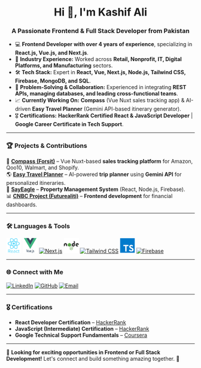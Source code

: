 <h1 align="center">Hi 👋, I'm Kashif Ali</h1>
<h3 align="center">A Passionate Frontend & Full Stack Developer from Pakistan</h3>

- 💻 **Frontend Developer with over 4 years of experience**, specializing in **React.js, Vue.js, and Next.js**.
- 🚀 **Industry Experience:** Worked across **Retail, Nonprofit, IT, Digital Platforms, and Manufacturing** sectors.
- 🛠 **Tech Stack:** Expert in **React, Vue, Next.js, Node.js, Tailwind CSS, Firebase, MongoDB, and SQL**.
- 🎯 **Problem-Solving & Collaboration:** Experienced in integrating **REST APIs, managing databases, and leading cross-functional teams**.
- 📈 **Currently Working On:** **Compass** (Vue Nuxt sales tracking app) & AI-driven **Easy Travel Planner** (Gemini API-based itinerary generator).
- 🎖️ **Certifications:** **HackerRank Certified React & JavaScript Developer** | **Google Career Certificate in Tech Support**.

---

### 🏆 **Projects & Contributions**
🚀 **[Compass (Forsit)](https://compass.forsit.co.kr/)** – Vue Nuxt-based **sales tracking platform** for Amazon, Qoo10, Walmart, and Shopify.  
🌎 **[Easy Travel Planner](https://easy-travel-planner.vercel.app/)** – AI-powered **trip planner** using **Gemini API** for personalized itineraries.  
🏢 **[SayEagle](https://sayeagle.com/)** – **Property Management System** (React, Node.js, Firebase).  
📊 **[CNBC Project (Futurealiti)](https://www.cnbc.com/)** – **Frontend development** for financial dashboards.  

---

### 🛠 **Languages & Tools**
<p align="left">
  <a href="https://reactjs.org/" target="_blank"><img src="https://raw.githubusercontent.com/devicons/devicon/master/icons/react/react-original-wordmark.svg" alt="React" width="40" height="40"/></a>
  <a href="https://vuejs.org/" target="_blank"><img src="https://raw.githubusercontent.com/devicons/devicon/master/icons/vuejs/vuejs-original-wordmark.svg" alt="Vue.js" width="40" height="40"/></a>
  <a href="https://nextjs.org/" target="_blank"><img src="https://cdn.worldvectorlogo.com/logos/nextjs-2.svg" alt="Next.js" width="40" height="40"/></a>
  <a href="https://nodejs.org/" target="_blank"><img src="https://raw.githubusercontent.com/devicons/devicon/master/icons/nodejs/nodejs-original-wordmark.svg" alt="Node.js" width="40" height="40"/></a>
  <a href="https://tailwindcss.com/" target="_blank"><img src="https://www.vectorlogo.zone/logos/tailwindcss/tailwindcss-icon.svg" alt="Tailwind CSS" width="40" height="40"/></a>
  <a href="https://www.typescriptlang.org/" target="_blank"><img src="https://raw.githubusercontent.com/devicons/devicon/master/icons/typescript/typescript-original.svg" alt="TypeScript" width="40" height="40"/></a>
  <a href="https://firebase.google.com/" target="_blank"><img src="https://www.vectorlogo.zone/logos/firebase/firebase-icon.svg" alt="Firebase" width="40" height="40"/></a>
</p>

---

### 🌐 **Connect with Me**
<p align="left">
  <a href="https://linkedin.com/in/kashifalirajper" target="blank"><img align="center" src="https://raw.githubusercontent.com/rahuldkjain/github-profile-readme-generator/master/src/images/icons/Social/linked-in-alt.svg" alt="LinkedIn" height="30" width="40" /></a>
  <a href="https://github.com/Kashifalirajper" target="blank"><img align="center" src="https://raw.githubusercontent.com/rahuldkjain/github-profile-readme-generator/master/src/images/icons/Social/github.svg" alt="GitHub" height="30" width="40" /></a>
  <a href="mailto:kashif.zzy@gmail.com" target="blank"><img align="center" src="https://cdn-icons-png.freepik.com/512/8109/8109673.png" alt="Email" height="30" width="40" /></a>
</p>

---

### 🎖 **Certifications**
- **React Developer Certification** – [HackerRank](https://www.hackerrank.com/certificates/c9e3c15092b3)
- **JavaScript (Intermediate) Certification** – [HackerRank](https://www.hackerrank.com/certificates/c4cbdd47a3c2)
- **Google Technical Support Fundamentals** – [Coursera](https://coursera.org/share/1f55e20e40c7110693029b4559cc37ec)

---

🚀 **Looking for exciting opportunities in Frontend or Full Stack Development!** Let's connect and build something amazing together. 🤝
